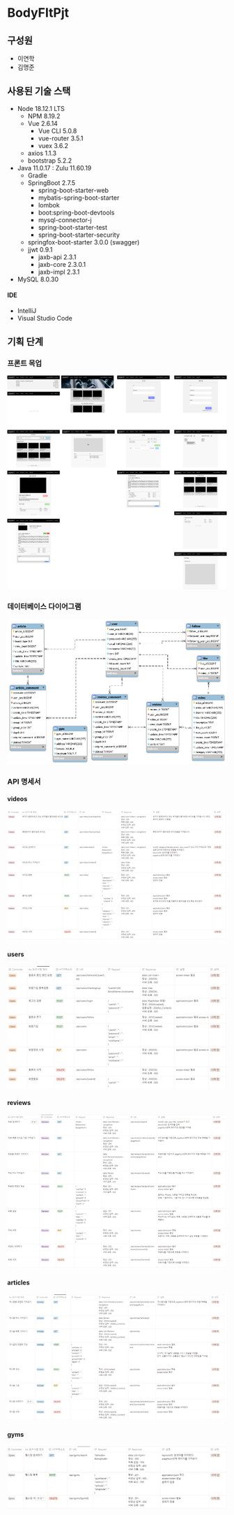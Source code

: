 # BodyFItPjt

## 구성원
- 이연학
- 김명준

## 사용된 기술 스택
- Node   18.12.1 LTS
    - NPM   8.19.2
    - Vue   2.6.14
        - Vue CLI   5.0.8
        - vue-router   3.5.1
        - vuex   3.6.2
    - axios   1.1.3
    - bootstrap   5.2.2
- Java 11.0.17 : Zulu 11.60.19
    - Gradle
    - SpringBoot 2.7.5
        - spring-boot-starter-web
        - mybatis-spring-boot-starter
        - lombok
        - boot:spring-boot-devtools
        - mysql-connector-j
        - spring-boot-starter-test
        - spring-boot-starter-security
    - springfox-boot-starter 3.0.0 (swagger)
    - jjwt 0.9.1
        - jaxb-api   2.3.1
        - jaxb-core   2.3.0.1
        - jaxb-impl    2.3.1
- MySQL 8.0.30
#### IDE

- IntelliJ
- Visual Studio Code

## 기획 단계

### 프론트 목업
![mockup](./Img/mockup.png)

### 데이터베이스 다이어그램
![db](./Img/fitnessdb_EER.png)

### API 명세서

#### videos
![videos](./Img/videos.png)

#### users
![users](./Img/users.png)

#### reviews
![reviews](./Img/reviews.png)

#### articles
![articles](./Img/articles.png)

#### gyms
![gyms](./Img/gyms.png)



